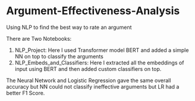 # Argument-Effectiveness-Analysis
Using NLP to find the best way to rate an argument

There are Two Notebooks:
1. NLP_Project: Here I used Transformer model BERT and added a simple NN on top to classify the arguments
2. NLP_Embeds_and_Classifiers: Here I extracted all the embeddings of input using BERT and then added custom classifiers on top.

The Neural Network and Logistic Regression gave the same overall accuracy but NN could not classify ineffective arguments but LR had a better F1 Score.
